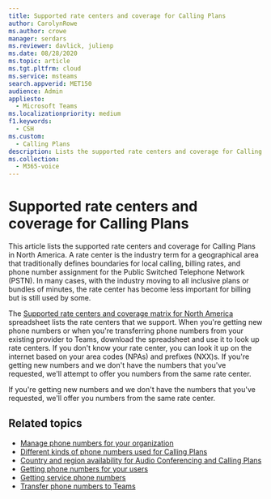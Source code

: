 ```yaml
---
title: Supported rate centers and coverage for Calling Plans
author: CarolynRowe
ms.author: crowe
manager: serdars
ms.reviewer: davlick, julienp
ms.date: 08/28/2020
ms.topic: article
ms.tgt.pltfrm: cloud
ms.service: msteams
search.appverid: MET150
audience: Admin
appliesto: 
  - Microsoft Teams
ms.localizationpriority: medium
f1.keywords: 
  - CSH
ms.custom: 
  - Calling Plans
description: Lists the supported rate centers and coverage for Calling Plans.
ms.collection: 
  - M365-voice
---
```


# Supported rate centers and coverage for Calling Plans

This article lists the supported rate centers and coverage for Calling Plans in North America. A rate center is the industry term for a geographical area that traditionally defines boundaries for local calling, billing rates, and phone number assignment for the Public Switched Telephone Network (PSTN). In many cases, with the industry moving to all inclusive plans or bundles of minutes, the rate center has become less important for billing but is still used by some.

The [Supported rate centers and coverage matrix for North America](https://www.microsoft.com/download/details.aspx?id=102534) spreadsheet lists the rate centers that we support. When you're getting new phone numbers or when you're transferring phone numbers from your existing provider to Teams, download the spreadsheet and use it to look up rate centers. If you don't know your rate center, you can look it up on the internet based on your area codes (NPAs) and prefixes (NXX)s.
If you're getting new numbers and we don't have the numbers that you've requested, we'll attempt to offer you numbers from the same rate center.

If you're getting new numbers and we don't have the numbers that you've requested, we'll offer you numbers from the same rate center.

## Related topics

- [Manage phone numbers for your organization](../manage-phone-numbers-for-your-organization/manage-phone-numbers-for-your-organization.md)
- [Different kinds of phone numbers used for Calling Plans](../different-kinds-of-phone-numbers-used-for-calling-plans.md)
- [Country and region availability for Audio Conferencing and Calling Plans](../country-and-region-availability-for-audio-conferencing-and-calling-plans/country-and-region-availability-for-audio-conferencing-and-calling-plans.md)
- [Getting phone numbers for your users](../getting-phone-numbers-for-your-users.md)
- [Getting service phone numbers](../getting-service-phone-numbers.md)
- [Transfer phone numbers to Teams](transfer-phone-numbers-to-teams.md)
